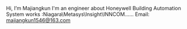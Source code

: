 Hi, I’m Majiangkun
I'm an engineer about Honeywell Building Automation System
works :Niagara\Metasys\Insight\INNCOM……
Email: majiangkun1546@163.com
<!---
majiangkun1546/majiangkun1546 is a ✨ special ✨ repository because its `README.md` (this file) appears on your GitHub profile.
You can click the Preview link to take a look at your changes.
--->
